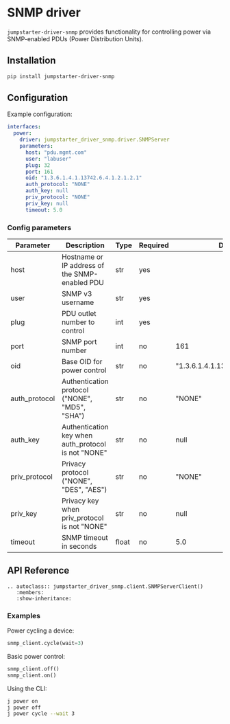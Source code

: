 # SNMP driver

`jumpstarter-driver-snmp` provides functionality for controlling power via SNMP-enabled PDUs (Power Distribution Units).

## Installation

```bash
pip install jumpstarter-driver-snmp
```

## Configuration

Example configuration:

```yaml
interfaces:
  power:
    driver: jumpstarter_driver_snmp.driver.SNMPServer
    parameters:
      host: "pdu.mgmt.com"
      user: "labuser"
      plug: 32
      port: 161
      oid: "1.3.6.1.4.1.13742.6.4.1.2.1.2.1"
      auth_protocol: "NONE"
      auth_key: null
      priv_protocol: "NONE"
      priv_key: null
      timeout: 5.0
```

### Config parameters

| Parameter     | Description                                         | Type  | Required | Default                           |
| ------------- | --------------------------------------------------- | ----- | -------- | --------------------------------- |
| host          | Hostname or IP address of the SNMP-enabled PDU      | str   | yes      |                                   |
| user          | SNMP v3 username                                    | str   | yes      |                                   |
| plug          | PDU outlet number to control                        | int   | yes      |                                   |
| port          | SNMP port number                                    | int   | no       | 161                               |
| oid           | Base OID for power control                          | str   | no       | "1.3.6.1.4.1.13742.6.4.1.2.1.2.1" |
| auth_protocol | Authentication protocol ("NONE", "MD5", "SHA")      | str   | no       | "NONE"                            |
| auth_key      | Authentication key when auth_protocol is not "NONE" | str   | no       | null                              |
| priv_protocol | Privacy protocol ("NONE", "DES", "AES")             | str   | no       | "NONE"                            |
| priv_key      | Privacy key when priv_protocol is not "NONE"        | str   | no       | null                              |
| timeout       | SNMP timeout in seconds                             | float | no       | 5.0                               |

## API Reference

```{eval-rst}
.. autoclass:: jumpstarter_driver_snmp.client.SNMPServerClient()
   :members:
   :show-inheritance:
```

### Examples

Power cycling a device:
```python
snmp_client.cycle(wait=3)
```

Basic power control:
```python
snmp_client.off()
snmp_client.on()
```

Using the CLI:
```bash
j power on
j power off
j power cycle --wait 3
